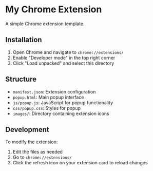 # My Chrome Extension

A simple Chrome extension template.

## Installation

1. Open Chrome and navigate to `chrome://extensions/`
2. Enable "Developer mode" in the top right corner
3. Click "Load unpacked" and select this directory

## Structure

- `manifest.json`: Extension configuration
- `popup.html`: Main popup interface
- `js/popup.js`: JavaScript for popup functionality
- `css/popup.css`: Styles for popup
- `images/`: Directory containing extension icons

## Development

To modify the extension:
1. Edit the files as needed
2. Go to `chrome://extensions/`
3. Click the refresh icon on your extension card to reload changes
